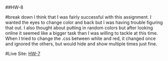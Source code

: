 ##HW-8

#break down
I think that I was fairly successful with this assignment. I wanted the eyes to change color and back but I
was having trouble figuring that out. I also thought about putting in random
colors but after looking online it seemed like a bigger task than I was willing to
tackle at this time. When I tried to change the .css between white and red, it changed once
and ignored the others, but would hide and show multiple times just fine. 

#Live Site:
[HW-7](https://ewilsey.github.io/MART441/HW-7/)
